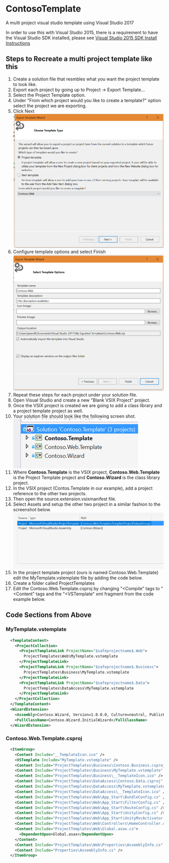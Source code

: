 # ContosoTemplate
A multi project visual studio template using Visual Studio 2017

In order to use this with Visual Studio 2015, there is a requirement to have the Visual Studio SDK installed, please see [Visual Studio 2015 SDK Install Instructions](https://msdn.microsoft.com/en-us/library/mt683786.aspx)

## Steps to Recreate a multi project template like this

1. Create a solution file that resmbles what you want the project template to look like.
1. Export each project by going up to Project -> Export Template...
1. Select the Project Template option.
1. Under "From which project would you like to create a template?" option select the project we are exporting.
1. Click Next<br />
![Export Template Wizard Step 1](https://github.com/jwendl/ContosoTemplate/raw/master/DocumentationImages/TemplateExportWizardStep1.png)
1. Configure template options and select Finish<br />
![Export Template Wizard Step 1](https://github.com/jwendl/ContosoTemplate/raw/master/DocumentationImages/TemplateExportWizardStep2.png)
1. Repeat these steps for each project under your solution file.
1. Open Visual Studio and create a new "Blank VSIX Project" project.
1. Once the VSIX project is created we are going to add a class library and a project template project as well.
1. Your solution file should look like the following screen shot.<br />
![Export Template Wizard Step 1](https://github.com/jwendl/ContosoTemplate/raw/master/DocumentationImages/SolutionFile.png)
1. Where **Contoso.Template** is the VSIX project, **Contoso.Web.Template** is the Project Template project and **Contoso.Wizard** is the class library project.
1. In the VSIX project (Contos.Template in our example), add a project reference to the other two projects.
1. Then open the source.extension.vsixmanifest file.
1. Select Assets and setup the other two project in a similar fashion to the screenshot below.<br />
![Export Template Wizard Step 1](https://github.com/jwendl/ContosoTemplate/raw/master/DocumentationImages/AssetsScreen.png)
1. In the project template project (ours is named Contoso.Web.Template) edit the MyTemplate.vstemplate file by adding the code below.
1. Create a folder called ProjectTemplates
1. Edit the Contoso.Web.Template.csproj by changing "<Compile" tags to "<Content" tags and the "<VSTemplate" xml fragment from the code example below.


## Code Sections from Above

### MyTemplate.vstemplate
```XML
  <TemplateContent>
    <ProjectCollection>
      <ProjectTemplateLink ProjectName="$safeprojectname$.Web">
        ProjectTemplates\Web\MyTemplate.vstemplate
      </ProjectTemplateLink>
      <ProjectTemplateLink ProjectName="$safeprojectname$.Business">
        ProjectTemplates\Business\MyTemplate.vstemplate
      </ProjectTemplateLink>
      <ProjectTemplateLink ProjectName="$safeprojectname$.Data">
        ProjectTemplates\DataAccess\MyTemplate.vstemplate
      </ProjectTemplateLink>
    </ProjectCollection>
  </TemplateContent>
  <WizardExtension>
    <Assembly>Contoso.Wizard, Version=1.0.0.0, Culture=neutral, PublicKeyToken=b544984fa8653e07</Assembly>
    <FullClassName>Contoso.Wizard.InitialWizard</FullClassName>
  </WizardExtension>
```

### Contoso.Web.Template.csproj
```XML
  <ItemGroup>
    <Content Include="__TemplateIcon.ico" />
    <VSTemplate Include="MyTemplate.vstemplate" />
    <Content Include="ProjectTemplates\Business\Contoso.Business.csproj" />
    <Content Include="ProjectTemplates\Business\MyTemplate.vstemplate" />
    <Content Include="ProjectTemplates\Business\__TemplateIcon.ico" />
    <Content Include="ProjectTemplates\DataAccess\Contoso.Data.csproj" />
    <Content Include="ProjectTemplates\DataAccess\MyTemplate.vstemplate" />
    <Content Include="ProjectTemplates\DataAccess\__TemplateIcon.ico" />
    <Content Include="ProjectTemplates\Web\App_Start\BundleConfig.cs" />
    <Content Include="ProjectTemplates\Web\App_Start\FilterConfig.cs" />
    <Content Include="ProjectTemplates\Web\App_Start\RouteConfig.cs" />
    <Content Include="ProjectTemplates\Web\App_Start\UnityConfig.cs" />
    <Content Include="ProjectTemplates\Web\App_Start\UnityMvcActivator.cs" />
    <Content Include="ProjectTemplates\Web\Controllers\HomeController.cs" />
    <Content Include="ProjectTemplates\Web\Global.asax.cs">
      <DependentUpon>Global.asax</DependentUpon>
    </Content>
    <Content Include="ProjectTemplates\Web\Properties\AssemblyInfo.cs" />
    <Content Include="Properties\AssemblyInfo.cs" />
  </ItemGroup>
```